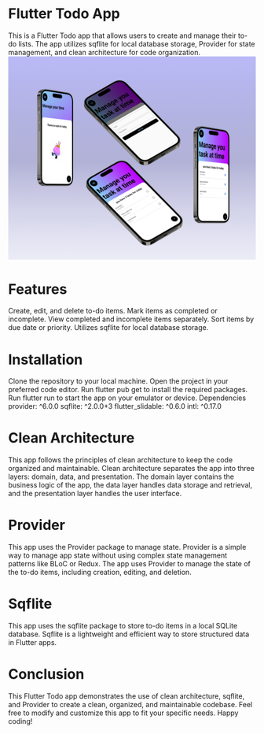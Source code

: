  # Flutter Todo App
This is a Flutter Todo app that allows users to create and manage their to-do lists. The app utilizes sqflite for local database storage, Provider for state management, and clean architecture for code organization.
<img src="screenshots/todofram.png" alt="Alt text" title="Optional title">
# Features

Create, edit, and delete to-do items.
Mark items as completed or incomplete.
View completed and incomplete items separately.
Sort items by due date or priority.
Utilizes sqflite for local database storage.

# Installation

Clone the repository to your local machine.
Open the project in your preferred code editor.
Run flutter pub get to install the required packages.
Run flutter run to start the app on your emulator or device.
Dependencies
provider: ^6.0.0
sqflite: ^2.0.0+3
flutter_slidable: ^0.6.0
intl: ^0.17.0

# Clean Architecture
This app follows the principles of clean architecture to keep the code organized and maintainable. Clean architecture separates the app into three layers: domain, data, and presentation. The domain layer contains the business logic of the app, the data layer handles data storage and retrieval, and the presentation layer handles the user interface.

# Provider
This app uses the Provider package to manage state. Provider is a simple way to manage app state without using complex state management patterns like BLoC or Redux. The app uses Provider to manage the state of the to-do items, including creation, editing, and deletion.

# Sqflite
This app uses the sqflite package to store to-do items in a local SQLite database. Sqflite is a lightweight and efficient way to store structured data in Flutter apps.

# Conclusion
This Flutter Todo app demonstrates the use of clean architecture, sqflite, and Provider to create a clean, organized, and maintainable codebase. Feel free to modify and customize this app to fit your specific needs. Happy coding!
